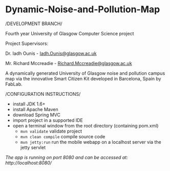 Dynamic-Noise-and-Pollution-Map
===============================

/DEVELOPMENT BRANCH/

Fourth year University of Glasgow Computer Science project

Project Supervisors: 

  Dr. Iadh Ounis - Iadh.Ounis@glasgow.ac.uk
  
  Mr. Richard Mccreadie - Richard.Mccreadie@glasgow.ac.uk
  
  
A dynamically generated University of Glasgow noise and pollution campus map via the innovative Smart Citizen Kit developed in Barcelona, Spain by FabLab.


/CONFIGURATION INSTRUCTIONS/

 - install JDK 1.6+
 - install Apache Maven
 - download Spring MVC
 - import project in a supported IDE
 - open a terminal window from the root directory (containing pom.xml)
    - ```mvn validate``` validate project
    - ```mvn clean compile``` compile source code
    - ```mvn jetty:run``` run the mobile webapp on a localhost server via the jetty servlet
  
  _The app is running on port 8080 and can be accessed at: http://localhost:8080/_
